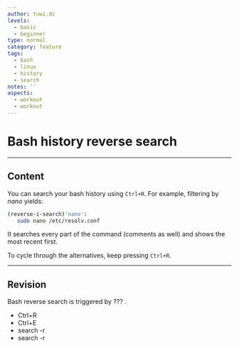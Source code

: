 ```yaml
---
author: tuwi.dc
levels:
  - basic
  - beginner
type: normal
category: feature
tags:
  - bash
  - linux
  - history
  - search
notes: ''
aspects:
  - workout
  - workout
---
```


# Bash history reverse search


---

## Content

You can search your bash history using `Ctrl+R`. For example, filtering by *nano* yields:

```bash
(reverse-i-search)'nano':
   sudo nano /etc/resolv.conf
```

It searches every part of the command (comments as well) and shows the most recent first.

To cycle through the alternatives, keep pressing `Ctrl+R`.


---

## Revision

Bash reverse search is triggered by ??? .

* Ctrl+R
* Ctrl+E
* search -r
* search -r


